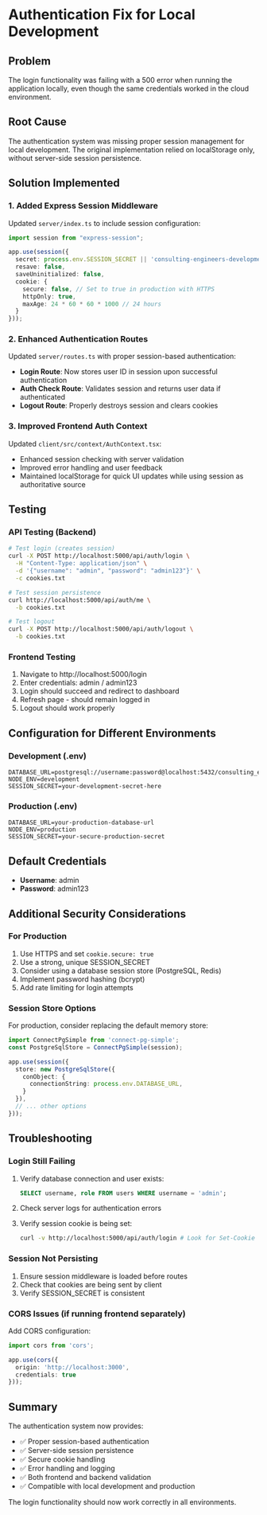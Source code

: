 # Authentication Fix for Local Development

## Problem
The login functionality was failing with a 500 error when running the application locally, even though the same credentials worked in the cloud environment.

## Root Cause
The authentication system was missing proper session management for local development. The original implementation relied on localStorage only, without server-side session persistence.

## Solution Implemented

### 1. Added Express Session Middleware
Updated `server/index.ts` to include session configuration:

```typescript
import session from "express-session";

app.use(session({
  secret: process.env.SESSION_SECRET || 'consulting-engineers-development-secret',
  resave: false,
  saveUninitialized: false,
  cookie: {
    secure: false, // Set to true in production with HTTPS
    httpOnly: true,
    maxAge: 24 * 60 * 60 * 1000 // 24 hours
  }
}));
```

### 2. Enhanced Authentication Routes
Updated `server/routes.ts` with proper session-based authentication:

- **Login Route**: Now stores user ID in session upon successful authentication
- **Auth Check Route**: Validates session and returns user data if authenticated
- **Logout Route**: Properly destroys session and clears cookies

### 3. Improved Frontend Auth Context
Updated `client/src/context/AuthContext.tsx`:

- Enhanced session checking with server validation
- Improved error handling and user feedback
- Maintained localStorage for quick UI updates while using session as authoritative source

## Testing

### API Testing (Backend)
```bash
# Test login (creates session)
curl -X POST http://localhost:5000/api/auth/login \
  -H "Content-Type: application/json" \
  -d '{"username": "admin", "password": "admin123"}' \
  -c cookies.txt

# Test session persistence
curl http://localhost:5000/api/auth/me \
  -b cookies.txt

# Test logout
curl -X POST http://localhost:5000/api/auth/logout \
  -b cookies.txt
```

### Frontend Testing
1. Navigate to http://localhost:5000/login
2. Enter credentials: admin / admin123
3. Login should succeed and redirect to dashboard
4. Refresh page - should remain logged in
5. Logout should work properly

## Configuration for Different Environments

### Development (.env)
```env
DATABASE_URL=postgresql://username:password@localhost:5432/consulting_engineers
NODE_ENV=development
SESSION_SECRET=your-development-secret-here
```

### Production (.env)
```env
DATABASE_URL=your-production-database-url
NODE_ENV=production
SESSION_SECRET=your-secure-production-secret
```

## Default Credentials
- **Username**: admin
- **Password**: admin123

## Additional Security Considerations

### For Production
1. Use HTTPS and set `cookie.secure: true`
2. Use a strong, unique SESSION_SECRET
3. Consider using a database session store (PostgreSQL, Redis)
4. Implement password hashing (bcrypt)
5. Add rate limiting for login attempts

### Session Store Options
For production, consider replacing the default memory store:

```typescript
import ConnectPgSimple from 'connect-pg-simple';
const PostgreSqlStore = ConnectPgSimple(session);

app.use(session({
  store: new PostgreSqlStore({
    conObject: {
      connectionString: process.env.DATABASE_URL,
    }
  }),
  // ... other options
}));
```

## Troubleshooting

### Login Still Failing
1. Verify database connection and user exists:
   ```sql
   SELECT username, role FROM users WHERE username = 'admin';
   ```

2. Check server logs for authentication errors

3. Verify session cookie is being set:
   ```bash
   curl -v http://localhost:5000/api/auth/login # Look for Set-Cookie header
   ```

### Session Not Persisting
1. Ensure session middleware is loaded before routes
2. Check that cookies are being sent by client
3. Verify SESSION_SECRET is consistent

### CORS Issues (if running frontend separately)
Add CORS configuration:
```typescript
import cors from 'cors';

app.use(cors({
  origin: 'http://localhost:3000',
  credentials: true
}));
```

## Summary
The authentication system now provides:
- ✅ Proper session-based authentication
- ✅ Server-side session persistence
- ✅ Secure cookie handling
- ✅ Error handling and logging
- ✅ Both frontend and backend validation
- ✅ Compatible with local development and production

The login functionality should now work correctly in all environments.